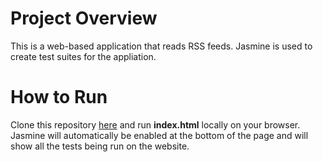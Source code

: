 # Project Overview

This is a web-based application that reads RSS feeds. Jasmine is used to create test suites for the appliation.

# How to Run

Clone this repository [here](https://github.com/Abhiek187/frontend-nanodegree-feedreader.git) and run **index.html** locally on your browser. Jasmine will automatically be enabled at the bottom of the page and will show all the tests being run on the website.
